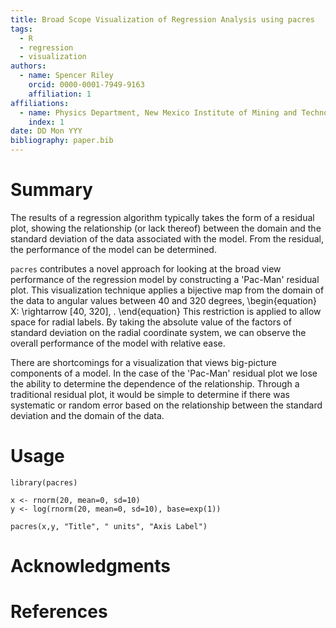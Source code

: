 ```yaml
---
title: Broad Scope Visualization of Regression Analysis using pacres
tags:
  - R
  - regression
  - visualization
authors:
  - name: Spencer Riley
    orcid: 0000-0001-7949-9163
    affiliation: 1
affiliations:
  - name: Physics Department, New Mexico Institute of Mining and Technology
    index: 1
date: DD Mon YYY
bibliography: paper.bib
---
```

# Summary
The results of a regression algorithm typically takes the form of a residual plot, showing the relationship (or lack thereof) between the domain and the standard deviation of the data associated with the model. From the residual, the performance of the model can be determined.

`pacres` contributes a novel approach for looking at the broad view performance of the regression model by constructing a 'Pac-Man' residual plot. This visualization technique applies a bijective map from the domain of the data to angular values between 40 and 320 degrees,
\begin{equation}
X: \rightarrow [40, 320]\, .
\end{equation}
This restriction is applied to allow space for radial labels.
By taking the absolute value of the factors of standard deviation on the radial coordinate system, we can observe the overall performance of the model with relative ease.

There are shortcomings for a visualization that views big-picture components of a model. In the case of the 'Pac-Man' residual plot we lose the ability to determine the dependence of the relationship. Through a traditional residual plot, it would be simple to determine if there was systematic or random error based on the relationship between the standard deviation and the domain of the data.   

# Usage
```
library(pacres)

x <- rnorm(20, mean=0, sd=10)
y <- log(rnorm(20, mean=0, sd=10), base=exp(1))

pacres(x,y, "Title", " units", "Axis Label")

```

# Acknowledgments

# References
